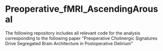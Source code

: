 # Preoperative_fMRI_AscendingArousal
The following repository includes all relevant code for the analysis corresponding to the following paper "Preoperative Cholinergic Signatures Drive Segregated Brain Architecture in Postoperative Delirium"
